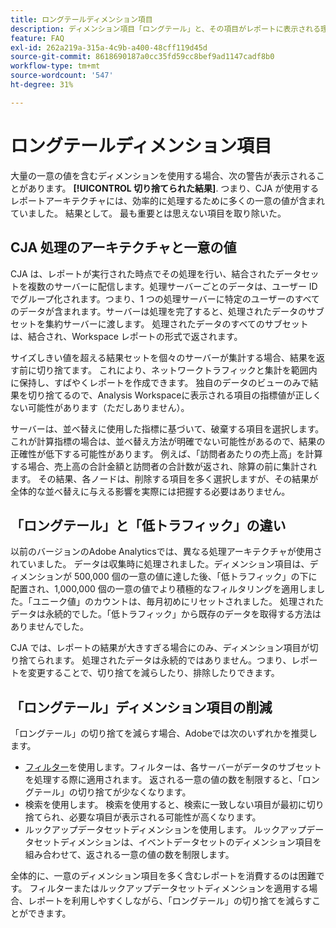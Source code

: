 ```yaml
---
title: ロングテールディメンション項目
description: ディメンション項目「ロングテール」と、その項目がレポートに表示される理由を説明します。
feature: FAQ
exl-id: 262a219a-315a-4c9b-a400-48cff119d45d
source-git-commit: 8618690187a0cc35fd59cc8bef9ad1147cadf8b0
workflow-type: tm+mt
source-wordcount: '547'
ht-degree: 31%

---
```


# ロングテールディメンション項目

大量の一意の値を含むディメンションを使用する場合、次の警告が表示されることがあります。 **[!UICONTROL 切り捨てられた結果]**.  つまり、CJA が使用するレポートアーキテクチャには、効率的に処理するために多くの一意の値が含まれていました。 結果として。 最も重要とは思えない項目を取り除いた。

## CJA 処理のアーキテクチャと一意の値

CJA は、レポートが実行された時点でその処理を行い、結合されたデータセットを複数のサーバーに配信します。処理サーバーごとのデータは、ユーザー ID でグループ化されます。つまり、1 つの処理サーバーに特定のユーザーのすべてのデータが含まれます。サーバーは処理を完了すると、処理されたデータのサブセットを集約サーバーに渡します。 処理されたデータのすべてのサブセットは、結合され、Workspace レポートの形式で返されます。

サイズしきい値を超える結果セットを個々のサーバーが集計する場合、結果を返す前に切り捨てます。 これにより、ネットワークトラフィックと集計を範囲内に保持し、すばやくレポートを作成できます。  独自のデータのビューのみで結果を切り捨てるので、Analysis Workspaceに表示される項目の指標値が正しくない可能性があります（ただしありません）。

サーバーは、並べ替えに使用した指標に基づいて、破棄する項目を選択します。  これが計算指標の場合は、並べ替え方法が明確でない可能性があるので、結果の正確性が低下する可能性があります。  例えば、「訪問者あたりの売上高」を計算する場合、売上高の合計金額と訪問者の合計数が返され、除算の前に集計されます。 その結果、各ノードは、削除する項目を多く選択しますが、その結果が全体的な並べ替えに与える影響を実際には把握する必要はありません。

## 「ロングテール」と「低トラフィック」の違い

以前のバージョンのAdobe Analyticsでは、異なる処理アーキテクチャが使用されていました。 データは収集時に処理されました。ディメンション項目は、ディメンションが 500,000 個の一意の値に達した後、「低トラフィック」の下に配置され、1,000,000 個の一意の値でより積極的なフィルタリングを適用しました。「ユニーク値」のカウントは、毎月初めにリセットされました。 処理されたデータは永続的でした。「低トラフィック」から既存のデータを取得する方法はありませんでした。

CJA では、レポートの結果が大きすぎる場合にのみ、ディメンション項目が切り捨てられます。 処理されたデータは永続的ではありません。つまり、レポートを変更することで、切り捨てを減らしたり、排除したりできます。

## 「ロングテール」ディメンション項目の削減

「ロングテール」の切り捨てを減らす場合、Adobeでは次のいずれかを推奨します。

* [フィルター](/help/components/filters/create-filters.md)を使用します。フィルターは、各サーバーがデータのサブセットを処理する際に適用されます。 返される一意の値の数を制限すると、「ロングテール」の切り捨てが少なくなります。
* 検索を使用します。 検索を使用すると、検索に一致しない項目が最初に切り捨てられ、必要な項目が表示される可能性が高くなります。
* ルックアップデータセットディメンションを使用します。 ルックアップデータセットディメンションは、イベントデータセットのディメンション項目を組み合わせて、返される一意の値の数を制限します。

全体的に、一意のディメンション項目を多く含むレポートを消費するのは困難です。 フィルターまたはルックアップデータセットディメンションを適用する場合、レポートを利用しやすくしながら、「ロングテール」の切り捨てを減らすことができます。
